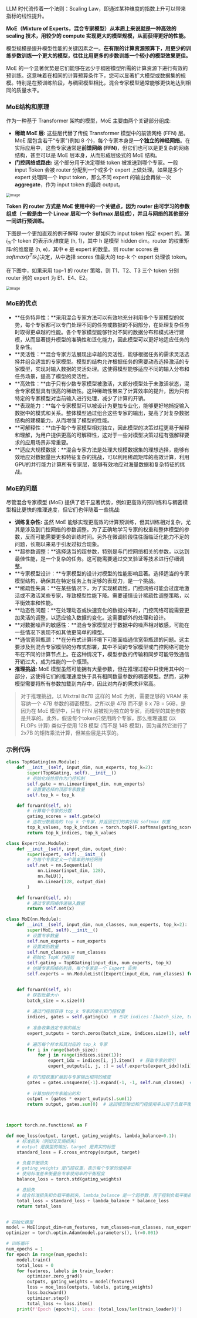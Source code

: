 LLM 时代流传着一个法则：Scaling Law，即通过某种维度的指数上升可以带来指标的线性提升。

**MoE（Mixture of Experts，混合专家模型）从本质上来说就是一种高效的 scaling 技术，用较少的 compute 实现更大的模型规模，从而获得更好的性能。**

模型规模是提升模型性能的关键因素之一。**在有限的计算资源预算下，用更少的训练步数训练一个更大的模型，往往比用更多的步数训练一个较小的模型效果更佳。**

MoE 的一个显著优势是它们能够在远少于稠密模型所需的计算资源下进行有效的预训练。这意味着在相同的计算预算条件下，您可以显著扩大模型或数据集的规模。特别是在预训练阶段，与稠密模型相比，混合专家模型通常能够更快地达到相同的质量水平。

### MoE结构和原理

作为一种基于 Transformer 架构的模型，MoE 主要由两个关键部分组成:

- **稀疏 MoE 层:** 这些层代替了传统 Transformer 模型中的前馈网络 (FFN) 层。MoE 层包含若干“专家”(例如 8 个)，每个专家本身是**一个独立的神经网络**。在实际应用中，这些专家通常是**前馈网络 (FFN)**，但它们也可以是更复杂的网络结构，甚至可以是 MoE 层本身，从而形成层级式的 MoE 结构。
- **门控网络或路由:** 这个部分用于决定哪些 token 被发送到哪个专家。一般 input Token 会被 router 分配到一个或多个 expert 上做处理。如果是多个 expert 处理同一个 input token，那么不同 expert 的输出会再做一次 **aggregate**，作为 input token 的最终 output。

<img src="..\..\img\llm-basic\MoE.png" alt="Image" style="zoom: 67%;" />

**Token 的 router 方式是 MoE 使用中的一个关键点，因为 router 由可学习的参数组成（一般是由一个 Linear 层和一个 Softmax 层组成），并且与网络的其他部分一同进行预训练。**

下图是一个更加直观的例子解释 router 是如何为 input token 指定 expert 的。第$i_{th}$个 token 的表示$tk_i$维度是 (h, 1)，其中 h 是模型 hidden dim。router 的权重矩阵$r$的维度是 (h, e)，其中 e 是 expert 的数量。则 router scores 由$softmax(r^Ttk_i)$决定，从中选择 scores 值最大的 top-k 个 expert 处理该 token。

在下图中，如果采用 top-1 的 router 策略，则 T1、T2、T3 三个 token 分别 router 到的 expert 为 E1、E4、E2。

<img src="..\..\img\llm-basic\MoE_example.ong" alt="Image" style="zoom:67%;" />

### MoE的优点

- **任务特异性：**采用混合专家方法可以有效地充分利用多个专家模型的优势，每个专家都可以专门处理不同的任务或数据的不同部分，在处理复杂任务时取得更卓越的性能。各个专家模型能够针对不同的数据分布和模式进行建模，从而显著提升模型的准确性和泛化能力，因此模型可以更好地适应任务的复杂性。
- **灵活性：**混合专家方法展现出卓越的灵活性，能够根据任务的需求灵活选择并组合适宜的专家模型。模型的结构允许根据任务的需要动态选择激活的专家模型，实现对输入数据的灵活处理。这使得模型能够适应不同的输入分布和任务场景，提高了模型的灵活性。
- **高效性：**由于只有少数专家模型被激活，大部分模型处于未激活状态，混合专家模型具有很高的稀疏性。这种稀疏性带来了计算效率的提升，因为只有特定的专家模型对当前输入进行处理，减少了计算的开销。
- **表现能力：**每个专家模型可以被设计为更加专业化，能够更好地捕捉输入数据中的模式和关系。整体模型通过组合这些专家的输出，提高了对复杂数据结构的建模能力，从而增强了模型的性能。
- **可解释性：**由于每个专家模型相对独立，因此模型的决策过程更易于解释和理解，为用户提供更高的可解释性，这对于一些对模型决策过程有强解释要求的应用场景非常重要。
- **适应大规模数据：**混合专家方法是处理大规模数据集的理想选择，能够有效地应对数据量巨大和特征复杂的挑战，可以利用稀疏矩阵的高效计算，利用GPU的并行能力计算所有专家层，能够有效地应对海量数据和复杂特征的挑战。

### MoE的问题

尽管混合专家模型 (MoE) 提供了若干显著优势，例如更高效的预训练和与稠密模型相比更快的推理速度，但它们也伴随着一些挑战:

- **训练复杂性:** 虽然 MoE 能够实现更高效的计算预训练，但其训练相对复杂，尤其是涉及到门控网络的参数调整。为了正确地学习专家的权重和整体模型的参数，反而可能需要更多的训练时间。另外在微调阶段往往面临泛化能力不足的问题，长期以来易于引发过拟合现象。
- **超参数调整：**选择适当的超参数，特别是与门控网络相关的参数，以达到最佳性能，是一个复杂的任务。这可能需要通过交叉验证等技术进行仔细调整。
- **专家模型设计：**专家模型的设计对模型的性能影响显著。选择适当的专家模型结构，确保其在特定任务上有足够的表现力，是一个挑战。
- **稀疏性失真：**在某些情况下，为了实现稀疏性，门控网络可能会过度地激活或不激活某些专家，导致模型性能下降。需要谨慎设计稀疏性调整策略，以平衡效率和性能。
- **动态性问题：**在处理动态或快速变化的数据分布时，门控网络可能需要更加灵活的调整，以适应输入数据的变化。这需要额外的处理和设计。
- **对数据噪声的敏感性：**混合专家模型对于数据中的噪声相对敏感，可能在一些情况下表现不如其他更简单的模型。
- **通信宽带瓶颈：**在分布式计算环境下可能面临通信宽带瓶颈的问题。这主要涉及到混合专家模型的分布式部署，其中不同的专家模型或门控网络可能分布在不同的计算节点上。在这种情况下，模型参数的传输和同步可能导致通信开销过大，成为性能的一个瓶颈。
- **推理挑战:** MoE 模型虽然可能拥有大量参数，但在推理过程中只使用其中的一部分，这使得它们的推理速度快于具有相同数量参数的稠密模型。然而，这种模型需要将所有参数加载到内存中，因此对内存的需求非常高。

> 对于推理挑战，以 Mixtral 8x7B 这样的 MoE 为例，需要足够的 VRAM 来容纳一个 47B 参数的稠密模型。之所以是 47B 而不是 8 x 7B = 56B，是因为在 MoE 模型中，只有 FFN 层被视为独立的专家，而模型的其他参数是共享的。此外，假设每个token只使用两个专家，那么推理速度 (以 FLOPs 计算) 类似于使用 12B 模型 (而不是 14B 模型)，因为虽然它进行了 2x7B 的矩阵乘法计算，但某些层是共享的。

### 示例代码

```python
class TopKGating(nn.Module):
    def __init__(self, input_dim, num_experts, top_k=2):
        super(TopKGating, self).__init__()
        # 初始化线性层作为门控机制
        self.gate = nn.Linear(input_dim, num_experts)
        # 设置要选择的顶部专家数量
        self.top_k = top_k

    def forward(self, x):
        # 计算每个专家的分数
        gating_scores = self.gate(x)
        # 选取分数最高的 top_k 个专家，并返回它们的索引和 softmax 权重
        top_k_values, top_k_indices = torch.topk(F.softmax(gating_scores, dim=1), self.top_k)
        return top_k_indices, top_k_values

class Expert(nn.Module):
    def __init__(self, input_dim, output_dim):
        super(Expert, self).__init__()
        # 为每个专家定义一个简单的神经网络
        self.net = nn.Sequential(
            nn.Linear(input_dim, 128),
            nn.ReLU(),
            nn.Linear(128, output_dim)
        )

    def forward(self, x):
        # 通过专家网络传递输入数据
        return self.net(x)

class MoE(nn.Module):
    def __init__(self, input_dim, num_classes, num_experts, top_k=2):
        super(MoE, self).__init__()
        # 设置专家数量
        self.num_experts = num_experts
        # 设置类别数量
        self.num_classes = num_classes
        # 初始化 TopK 门控层
        self.gating = TopKGating(input_dim, num_experts, top_k)
        # 创建专家网络的列表，每个专家是一个 Expert 实例
        self.experts = nn.ModuleList([Expert(input_dim, num_classes) for _ in range(num_experts)])


    def forward(self, x):
        # 获取批量大小
        batch_size = x.size(0)
    
        # 通过门控层获得 top_k 专家的索引和门控权重
        indices, gates = self.gating(x)  # 形状 indices：[batch_size, top_k], gates：[batch_size, top_k]
    
        # 准备收集选定专家的输出
        expert_outputs = torch.zeros(batch_size, indices.size(1), self.num_classes).to(x.device)
    
        # 遍历每个样本和其对应的 top_k 专家
        for i in range(batch_size):
            for j in range(indices.size(1)):
                expert_idx = indices[i, j].item()  # 获取专家的索引
                expert_outputs[i, j, :] = self.experts[expert_idx](x[i].unsqueeze(0))
    
        # 将门控权重扩展到与专家输出相同的维度
        gates = gates.unsqueeze(-1).expand(-1, -1, self.num_classes)  # 形状：[batch_size, top_k, num_classes]
    
        # 计算加权的专家输出的和
        output = (gates * expert_outputs).sum(1)
        return output, gates.sum(0)  # 返回模型输出和门控使用率以用于负载平衡损失计算



import torch.nn.functional as F

def moe_loss(output, target, gating_weights, lambda_balance=0.1):
    # 标准损失（例如交叉熵损失）
    # output 是模型的输出，target 是真实的标签
    standard_loss = F.cross_entropy(output, target)

    # 负载平衡损失
    # gating_weights 是门控权重，表示每个专家的使用率
    # 使用标准差来衡量各专家使用率的平衡程度
    balance_loss = torch.std(gating_weights)

    # 总损失
    # 结合标准损失和负载平衡损失，lambda_balance 是一个超参数，用于控制负载平衡损失在总损失中的比重
    total_loss = standard_loss + lambda_balance * balance_loss
    return total_loss


# 初始化模型
model = MoE(input_dim=num_features, num_classes=num_classes, num_experts=4, top_k=2)
optimizer = torch.optim.Adam(model.parameters(), lr=0.001)

# 训练循环
num_epochs = 1
for epoch in range(num_epochs):
    model.train()
    total_loss = 0
    for features, labels in train_loader:
        optimizer.zero_grad()
        outputs, gating_weights = model(features)
        loss = moe_loss(outputs, labels, gating_weights)
        loss.backward()
        optimizer.step()
        total_loss += loss.item()
    print(f'Epoch {epoch+1}, Loss: {total_loss/len(train_loader)}')

```

